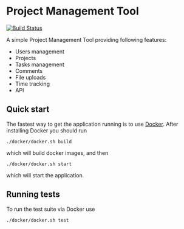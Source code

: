 Project Management Tool
=======================

[![Build Status](https://secure.travis-ci.org/adrianolek/PMT.png)](http://travis-ci.org/adrianolek/PMT)


A simple Project Management Tool providing following features:

* Users management
* Projects
* Tasks management
* Comments
* File uploads
* Time tracking
* API

Quick start
-----------

The fastest way to get the application running is to use [Docker](https://www.docker.io).
After installing Docker you should run

    ./docker/docker.sh build

which will build docker images, and then

    ./docker/docker.sh start

which will start the application.

Running tests
-------------

To run the test suite via Docker use

    ./docker/docker.sh test
